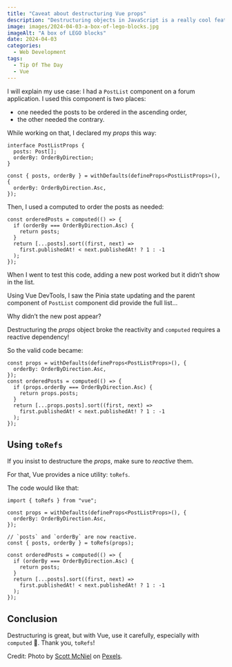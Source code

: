 ```yaml
---
title: "Caveat about destructuring Vue props"
description: "Destructuring objects in JavaScript is a really cool feature. Using it along with Vue can, however, take on a spin… Let’s dive into one caveat on the topic."
image: images/2024-04-03-a-box-of-lego-blocks.jpg
imageAlt: "A box of LEGO blocks"
date: 2024-04-03
categories:
  - Web Development
tags:
  - Tip Of The Day
  - Vue
---
```


I will explain my use case: I had a `PostList` component on a forum application. I used this component is two places:

- one needed the posts to be ordered in the ascending order,
- the other needed the contrary.

While working on that, I declared my _props_ this way:

```tsx
interface PostListProps {
  posts: Post[];
  orderBy: OrderByDirection;
}

const { posts, orderBy } = withDefaults(defineProps<PostListProps>(), {
  orderBy: OrderByDirection.Asc,
});
```

Then, I used a computed to order the posts as needed:

```tsx
const orderedPosts = computed(() => {
  if (orderBy === OrderByDirection.Asc) {
    return posts;
  }
  return [...posts].sort((first, next) =>
    first.publishedAt! < next.publishedAt! ? 1 : -1
  );
});
```

When I went to test this code, adding a new post worked but it didn’t show in the list.

Using Vue DevTools, I saw the Pinia state updating and the parent component of `PostList` component did provide the full list…

Why didn’t the new post appear?

Destructuring the _props_ object broke the reactivity and `computed` requires a reactive dependency!

So the valid code became:

```tsx
const props = withDefaults(defineProps<PostListProps>(), {
  orderBy: OrderByDirection.Asc,
});
const orderedPosts = computed(() => {
  if (props.orderBy === OrderByDirection.Asc) {
    return props.posts;
  }
  return [...props.posts].sort((first, next) =>
    first.publishedAt! < next.publishedAt! ? 1 : -1
  );
});
```

## Using `toRefs`

If you insist to destructure the _props_, make sure to _reactive_ them.

For that, Vue provides a nice utility: `toRefs`.

The code would like that:

```tsx
import { toRefs } from "vue";

const props = withDefaults(defineProps<PostListProps>(), {
  orderBy: OrderByDirection.Asc,
});

// `posts` and `orderBy` are now reactive.
const { posts, orderBy } = toRefs(props);

const orderedPosts = computed(() => {
  if (orderBy === OrderByDirection.Asc) {
    return posts;
  }
  return [...posts].sort((first, next) =>
    first.publishedAt! < next.publishedAt! ? 1 : -1
  );
});
```

## Conclusion

Destructuring is great, but with Vue, use it carefully, especially with `computed` 🙂. Thank you, `toRefs`!

Credit: Photo by [Scott McNiel](https://www.pexels.com/photo/lego-blocks-on-white-plastic-container-7662317/) on [Pexels](https://www.pexels.com/).

